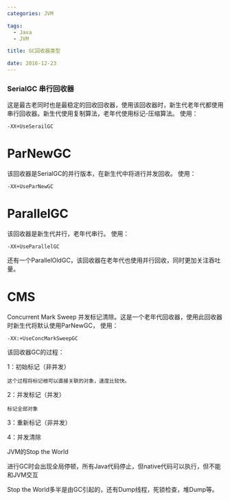 ```yaml
---
categories: JVM

tags: 
  - Java
  - JVM

title: GC回收器类型

date: 2016-12-23
---
```


### SerialGC 串行回收器
这是最古老同时也是最稳定的回收回收器，使用该回收器时，新生代老年代都使用串行回收器。新生代使用复制算法，老年代使用标记-压缩算法。
使用：

```
-XX+UseSerailGC
```


# ParNewGC
该回收器是SerialGC的并行版本，在新生代中将进行并发回收。
使用：

```
-XX+UseParNewGC
```

# ParallelGC
该回收器是新生代并行，老年代串行。
使用：

```
-XX+UseParallelGC
```
还有一个ParallelOldGC，该回收器在老年代也使用并行回收，同时更加关注吞吐量。

# CMS
Concurrent Mark Sweep 并发标记清除。这是一个老年代回收器，使用此回收器时新生代将默认使用ParNewGC，
使用：

```
-XX:+UseConcMarkSweepGC
```
该回收器GC的过程：

1：初始标记（非并发）

    这个过程将标记根可以直接关联的对象，速度比较快。
2：并发标记（并发）
    
    标记全部对象
    
3：重新标记（非并发）
    
4：并发清除    

JVM的Stop the World

进行GC时会出现全局停顿，所有Java代码停止，但native代码可以执行，但不能和JVM交互

Stop the World多半是由GC引起的，还有Dump线程，死锁检查，堆Dump等。